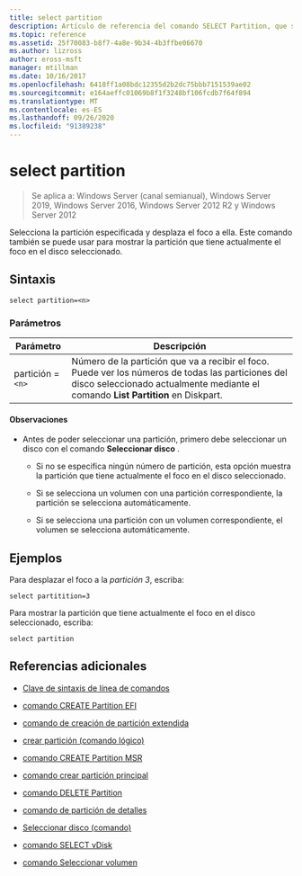 ```yaml
---
title: select partition
description: Artículo de referencia del comando SELECT Partition, que selecciona la partición especificada y desplaza el foco a ella.
ms.topic: reference
ms.assetid: 25f70083-b8f7-4a8e-9b34-4b3ffbe06670
ms.author: lizross
author: eross-msft
manager: mtillman
ms.date: 10/16/2017
ms.openlocfilehash: 6418ff1a08bdc12355d2b2dc75bbb7151539ae02
ms.sourcegitcommit: e164aeffc01069b8f1f3248bf106fcdb7f64f894
ms.translationtype: MT
ms.contentlocale: es-ES
ms.lasthandoff: 09/26/2020
ms.locfileid: "91389238"
---
```

# <a name="select-partition"></a>select partition

> Se aplica a: Windows Server (canal semianual), Windows Server 2019, Windows Server 2016, Windows Server 2012 R2 y Windows Server 2012

Selecciona la partición especificada y desplaza el foco a ella. Este comando también se puede usar para mostrar la partición que tiene actualmente el foco en el disco seleccionado.

## <a name="syntax"></a>Sintaxis

```
select partition=<n>
```

### <a name="parameters"></a>Parámetros

| Parámetro | Descripción |
|--|--|
| partición =`<n>` | Número de la partición que va a recibir el foco. Puede ver los números de todas las particiones del disco seleccionado actualmente mediante el comando **List Partition** en Diskpart. |

#### <a name="remarks"></a>Observaciones

- Antes de poder seleccionar una partición, primero debe seleccionar un disco con el comando **Seleccionar disco** .

  - Si no se especifica ningún número de partición, esta opción muestra la partición que tiene actualmente el foco en el disco seleccionado.

  - Si se selecciona un volumen con una partición correspondiente, la partición se selecciona automáticamente.

  - Si se selecciona una partición con un volumen correspondiente, el volumen se selecciona automáticamente.

## <a name="examples"></a>Ejemplos

Para desplazar el foco a la *partición 3*, escriba:

```
select partitition=3
```

Para mostrar la partición que tiene actualmente el foco en el disco seleccionado, escriba:

```
select partition
```

## <a name="additional-references"></a>Referencias adicionales

- [Clave de sintaxis de línea de comandos](command-line-syntax-key.md)

- [comando CREATE Partition EFI](create-partition-efi.md)

- [comando de creación de partición extendida](create-partition-extended.md)

- [crear partición (comando lógico)](create-partition-logical.md)

- [comando CREATE Partition MSR](create-partition-msr.md)

- [comando crear partición principal](create-partition-primary.md)

- [comando DELETE Partition](delete-partition.md)

- [comando de partición de detalles](detail-partition.md)

- [Seleccionar disco (comando)](select-disk.md)

- [comando SELECT vDisk](select-vdisk.md)

- [comando Seleccionar volumen](select-volume.md)

